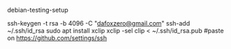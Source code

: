 debian-testing-setup


ssh-keygen -t rsa -b 4096 -C "dafoxzero@gmail.com"
ssh-add ~/.ssh/id_rsa
sudo apt install xclip
xclip -sel clip < ~/.ssh/id_rsa.pub
#paste on https://github.com/settings/ssh

